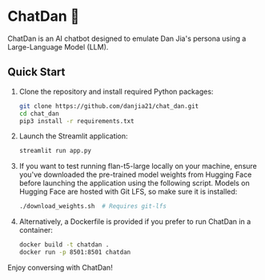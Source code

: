 # ChatDan 🤖

ChatDan is an AI chatbot designed to emulate Dan Jia's persona using a Large-Language Model (LLM).

## Quick Start

1. Clone the repository and install required Python packages:

    ```bash
    git clone https://github.com/danjia21/chat_dan.git
    cd chat_dan
    pip3 install -r requirements.txt
    ```

2. Launch the Streamlit application:

    ```bash
    streamlit run app.py
    ```

3. If you want to test running flan-t5-large locally on your machine, ensure you've downloaded the pre-trained model weights from Hugging Face before launching the application using the following script. Models on Hugging Face are hosted with Git LFS, so make sure it is installed:

    ```bash
    ./download_weights.sh  # Requires git-lfs
    ```

4. Alternatively, a Dockerfile is provided if you prefer to run ChatDan in a container:

    ```bash
    docker build -t chatdan .
    docker run -p 8501:8501 chatdan
    ```

Enjoy conversing with ChatDan!

